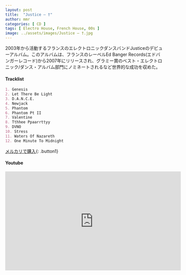 ```yaml
---
layout: post
title:  "Justice – †"
author: mmr
categories: [ CD ]
tags: [ Electro House, French House, 00s ]
image: ../assets/images/Justice – †.jpg
---
```


2003年から活動するフランスのエレクトロニックダンスバンドJusticeのデビューアルバム。このアルバムは、フランスのレーベルEd Banger Records(エドバンガーレコード)から2007年にリリースされ、グラミー賞のベスト・エレクトロニック/ダンス・アルバム部門にノミネートされるなど世界的な成功を収めた。

#### Tracklist
```md
1. Genesis
2. Let There Be Light
3. D.A.N.C.E.
4. Newjack
5. Phantom
6. Phantom Pt II
7. Valentine
8. Tthhee Ppaarrttyy
9. DVNO
10. Stress
11. Waters Of Nazareth
12. One Minute To Midnight
```

[メルカリで購入](https://jp.mercari.com/item/m71824619681?afid=6142608987){: .button1}

#### Youtube
<iframe width="560" height="315" src="https://www.youtube.com/embed/Yt0kHiRsnHA?si=MAQ1vJoqI7DHPcgn" title="YouTube video player" frameborder="0" allow="accelerometer; autoplay; clipboard-write; encrypted-media; gyroscope; picture-in-picture; web-share" referrerpolicy="strict-origin-when-cross-origin" allowfullscreen></iframe>